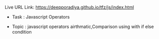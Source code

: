 Live URL Link: https://deepporadiya.github.io/tfz/js/index.html

- Task : Javascript Operators

- Topic : javascript  operators airthmatic,Comparison using with if else condition
